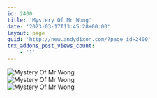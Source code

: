 ```yaml
---
id: 2400
title: 'Mystery Of Mr Wong'
date: '2023-03-17T13:45:28+00:00'
layout: page
guid: 'http://new.andydixon.com/?page_id=2400'
trx_addons_post_views_count:
    - '1'
---
```


![Mystery Of Mr Wong](https://i0.wp.com/assets.g8x2.ldn.idrivee2-23.com/posters/Mystery%20Of%20Mr%20Wong%2001.jpg?w=1200&ssl=1 "Mystery Of Mr Wong")  
![Mystery Of Mr Wong](https://i0.wp.com/assets.g8x2.ldn.idrivee2-23.com/posters/Mystery%20Of%20Mr%20Wong%2002.jpg?w=1200&ssl=1 "Mystery Of Mr Wong")  
![Mystery Of Mr Wong](https://i0.wp.com/assets.g8x2.ldn.idrivee2-23.com/posters/Mystery%20Of%20Mr%20Wong%2003.jpg?w=1200&ssl=1 "Mystery Of Mr Wong")